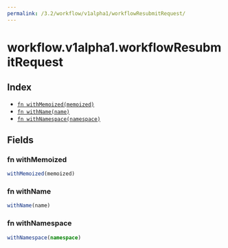 ```yaml
---
permalink: /3.2/workflow/v1alpha1/workflowResubmitRequest/
---
```


# workflow.v1alpha1.workflowResubmitRequest



## Index

* [`fn withMemoized(memoized)`](#fn-withmemoized)
* [`fn withName(name)`](#fn-withname)
* [`fn withNamespace(namespace)`](#fn-withnamespace)

## Fields

### fn withMemoized

```ts
withMemoized(memoized)
```



### fn withName

```ts
withName(name)
```



### fn withNamespace

```ts
withNamespace(namespace)
```

